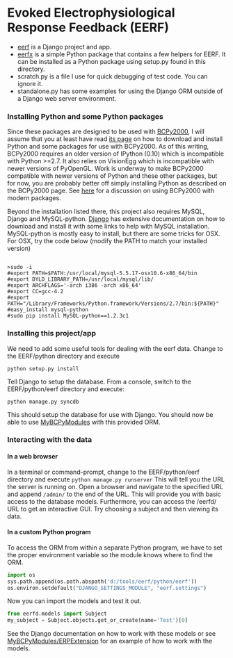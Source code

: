 # Evoked Electrophysiological Response Feedback (EERF)

- [eerf](https://github.com/cboulay/EERF/tree/master/python/eerf) is a Django project and app.
- [eerfx](https://github.com/cboulay/EERF/tree/master/python/eerfx) is a simple Python package
that contains a few helpers for EERF. It can be installed as a Python package using setup.py
found in this directory.
- scratch.py is a file I use for quick debugging of test code. You can ignore it.
- standalone.py has some examples for using the Django ORM outside of a Django web server environment.

### Installing Python and some Python packages

Since these packages are designed to be used with [BCPy2000](http://bci2000.org/downloads/BCPy2000/BCPy2000.html),
I will assume that you at least have read [its page](http://bci2000.org/downloads/BCPy2000/Download.html)
on how to download and install Python and some packages for use with BCPy2000. As of this writing, BCPy2000
requires an older version of IPython (0.10) which is incompatible with Python >=2.7. It also relies on
VisionEgg which is incompatible with newer versions of PyOpenGL. Work is underway to make BCPy2000
compatible with newer versions of Python and these other packages, but for now, you are probably
better off simply installing Python as described on the BCPy2000 page.
See [here](http://www.bci2000.org/phpbb/viewtopic.php?f=1&t=1330) for a discussion on using BCPy2000 with modern packages.

Beyond the installation listed there, this project also requires MySQL, Django and MySQL-python.
[Django](https://docs.djangoproject.com/en/1.4/intro/install/) has extensive documentation on 
how to download and install it with some links to help with MySQL installation. MySQL-python is
mostly easy to install, but there are some tricks for OSX.
For OSX, try the code below (modify the PATH to match your installed version)

```

>sudo -i
#export PATH=$PATH:/usr/local/mysql-5.5.17-osx10.6-x86_64/bin
#export DYLD_LIBRARY_PATH=/usr/local/mysql/lib/
#export ARCHFLAGS='-arch i386 -arch x86_64'
#export CC=gcc-4.2
#export PATH="/Library/Frameworks/Python.framework/Versions/2.7/bin:${PATH}"
#easy_install mysql-python
#sudo pip install MySQL-python==1.2.3c1

```

### Installing this project/app

We need to add some useful tools for dealing with the eerf data. Change to the EERF/python directory and execute

```
python setup.py install
```

Tell Django to setup the database. From a console, switch to the EERF/python/eerf directory and execute:

```
python manage.py syncdb
```

This should setup the database for use with Django. You should now be able to use 
[MyBCPyModules](https://github.com/cboulay/MyBCPyModules) with this provided ORM.

### Interacting with the data

#### In a web browser

In a terminal or command-prompt, change to the EERF/python/eerf directory and execute
`python manage.py runserver`
This will tell you the URL the server is running on.
Open a browser and navigate to the specified URL and append `/admin/` to the end of the URL.
This will provide you with basic access to the database models.
Furthermore, you can access the /eerfd/ URL to get an interactive GUI. Try choosing a subject
and then viewing its data.

#### In a custom Python program

To access the ORM from within a separate Python program, we have to set the proper environment variable so the module knows where to find the ORM. 

```python
import os
sys.path.append(os.path.abspath('d:/tools/eerf/python/eerf'))
os.environ.setdefault("DJANGO_SETTINGS_MODULE", "eerf.settings")
```

Now you can import the models and test it out.

```python
from eerfd.models import Subject
my_subject = Subject.objects.get_or_create(name='Test')[0]
```

See the Django documentation on how to work with these models or see [MyBCPyModules/ERPExtension](https://github.com/cboulay/MyBCPyModules/blob/master/ERPExtension.py) 
for an example of how to work with the models.